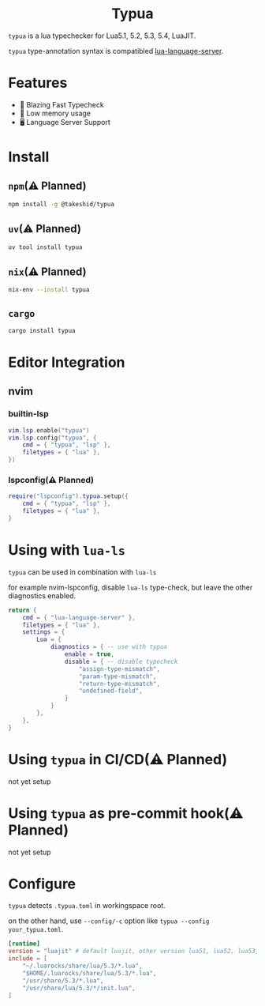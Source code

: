 <h1 align="center">Typua</h1>

`typua` is a lua typechecker for Lua5.1, 5.2, 5.3, 5.4, LuaJIT.

`typua` type-annotation syntax is compatibled [lua-language-server](https://github.com/luals/lua-language-server).


# Features
- 🚀 Blazing Fast Typecheck
- 💾 Low memory usage
- 🖥️ Language Server Support
 

# Install

## `npm`(⚠  Planned)
```bash
npm install -g @takeshid/typua
```

## `uv`(⚠  Planned)
```bash
uv tool install typua
```

## `nix`(⚠  Planned)
```bash
nix-env --install typua
```

## `cargo`
```bash
cargo install typua
```


# Editor Integration

## nvim

### builtin-lsp
```lua
vim.lsp.enable("typua")
vim.lsp.config("typua", {
	cmd = { "typua", "lsp" },
	filetypes = { "lua" },
})
```

### lspconfig(⚠  Planned)
```lua
require("lspconfig").typua.setup({
	cmd = { "typua", "lsp" },
	filetypes = { "lua" },
}
```

# Using with `lua-ls`
`typua` can be used in combination with `lua-ls`

for example nvim-lspconfig, disable `lua-ls` type-check, but leave the other diagnostics enabled.
```lua
return {
	cmd = { "lua-language-server" },
	filetypes = { "lua" },
	settings = {
		Lua = {
            diagnostics = { -- use with typua
                enable = true,
                disable = { -- disable typecheck
                    "assign-type-mismatch",
                    "param-type-mismatch",
                    "return-type-mismatch",
                    "undefined-field",
                }
            }
		},
	},
}
```


# Using `typua` in CI/CD(⚠  Planned)
not yet setup


# Using `typua` as pre-commit hook(⚠  Planned)
not yet setup


# Configure
`typua`  detects `.typua.toml` in workingspace root.

on the other hand, use `--config/-c` option like `typua --config your_typua.toml`.

```toml
[runtime]
version = "luajit" # default luajit, other version lua51, lua52, lua53, lua54
include = [
    "~/.luarocks/share/lua/5.3/*.lua",
    "$HOME/.luarocks/share/lua/5.3/*.lua",
    "/usr/share/5.3/*.lua",
    "/usr/share/lua/5.3/*/init.lua",
]
```

